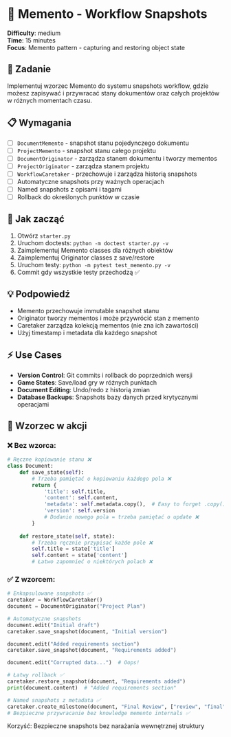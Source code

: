 # 💾 Memento - Workflow Snapshots

**Difficulty**: medium \
**Time**: 15 minutes \
**Focus**: Memento pattern - capturing and restoring object state

## 🎯 Zadanie
Implementuj wzorzec Memento do systemu snapshots workflow, gdzie możesz zapisywać i przywracać stany dokumentów oraz całych projektów w różnych momentach czasu.

## 📋 Wymagania
- [ ] `DocumentMemento` - snapshot stanu pojedynczego dokumentu
- [ ] `ProjectMemento` - snapshot stanu całego projektu
- [ ] `DocumentOriginator` - zarządza stanem dokumentu i tworzy mementos
- [ ] `ProjectOriginator` - zarządza stanem projektu
- [ ] `WorkflowCaretaker` - przechowuje i zarządza historią snapshots
- [ ] Automatyczne snapshots przy ważnych operacjach
- [ ] Named snapshots z opisami i tagami
- [ ] Rollback do określonych punktów w czasie

## 🚀 Jak zacząć
1. Otwórz `starter.py`
2. Uruchom doctests: `python -m doctest starter.py -v`
3. Zaimplementuj Memento classes dla różnych obiektów
4. Zaimplementuj Originator classes z save/restore
5. Uruchom testy: `python -m pytest test_memento.py -v`
6. Commit gdy wszystkie testy przechodzą ✅

## 💡 Podpowiedź
- Memento przechowuje immutable snapshot stanu
- Originator tworzy mementos i może przywrócić stan z memento
- Caretaker zarządza kolekcją mementos (nie zna ich zawartości)
- Użyj timestamp i metadata dla każdego snapshot

## ⚡ Use Cases
- **Version Control**: Git commits i rollback do poprzednich wersji
- **Game States**: Save/load gry w różnych punktach
- **Document Editing**: Undo/redo z historią zmian
- **Database Backups**: Snapshots bazy danych przed krytycznymi operacjami

## 🔄 Wzorzec w akcji

### ❌ Bez wzorca:
```python
# Ręczne kopiowanie stanu ❌
class Document:
    def save_state(self):
        # Trzeba pamiętać o kopiowaniu każdego pola ❌
        return {
            'title': self.title,
            'content': self.content,
            'metadata': self.metadata.copy(),  # Easy to forget .copy()
            'version': self.version
            # Dodanie nowego pola = trzeba pamiętać o update ❌
        }
    
    def restore_state(self, state):
        # Trzeba ręcznie przypisać każde pole ❌
        self.title = state['title']
        self.content = state['content']
        # Łatwo zapomnieć o niektórych polach ❌
```

### ✅ Z wzorcem:

```python
# Enkapsulowane snapshots ✅
caretaker = WorkflowCaretaker()
document = DocumentOriginator("Project Plan")

# Automatyczne snapshots
document.edit("Initial draft")
caretaker.save_snapshot(document, "Initial version")

document.edit("Added requirements section")
caretaker.save_snapshot(document, "Requirements added")

document.edit("Corrupted data...")  # Oops!

# Łatwy rollback ✅
caretaker.restore_snapshot(document, "Requirements added")
print(document.content)  # "Added requirements section"

# Named snapshots z metadata ✅
caretaker.create_milestone(document, "Final Review", ["review", "final"])
# Bezpieczne przywracanie bez knowledge memento internals ✅
```

Korzyść: Bezpieczne snapshots bez narażania wewnętrznej struktury

